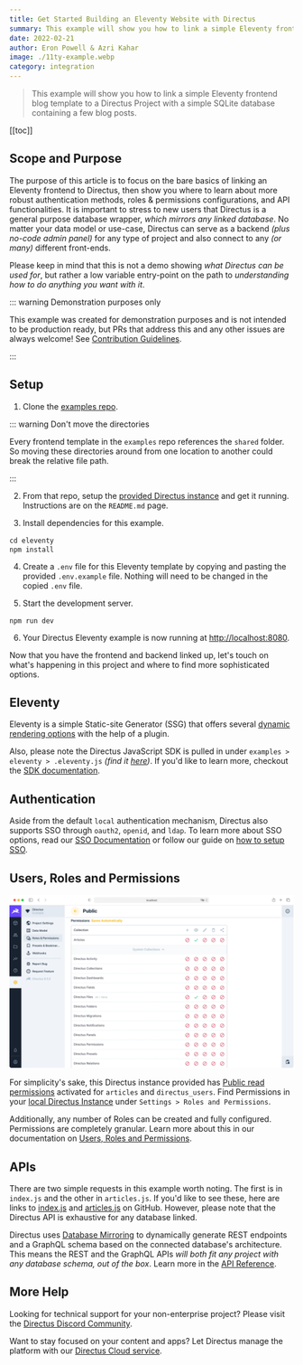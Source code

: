 ```yaml
---
title: Get Started Building an Eleventy Website with Directus
summary: This example will show you how to link a simple Eleventy frontend blog template to a Directus Project with a simple SQLite database containing a few blog posts.
date: 2022-02-21
author: Eron Powell & Azri Kahar
image: ./11ty-example.webp
category: integration
---
```


> This example will show you how to link a simple Eleventy frontend blog template to a Directus Project with a simple SQLite database containing a few blog posts.

[[toc]]

## Scope and Purpose

The purpose of this article is to focus on the bare basics of linking an Eleventy frontend to Directus, then show you where to learn about more robust authentication methods, roles & permissions configurations, and API functionalities. It is important to stress to new users that Directus is a general purpose database wrapper, _which mirrors any linked database_. No matter your data model or use-case, Directus can serve as a backend _(plus no-code admin panel)_ for any type of project and also connect to any _(or many)_ different front-ends.

Please keep in mind that this is not a demo showing _what Directus can be used for_, but rather a low variable entry-point on the path to _understanding how to do anything you want with it_.

::: warning Demonstration purposes only

This example was created for demonstration purposes and is not intended to be production ready, but PRs that address this and any other issues are always welcome! See [Contribution Guidelines](https://docs.directus.io/contributing/introduction/).

:::

## Setup

1. Clone the [examples repo](https://github.com/directus/examples).

::: warning Don't move the directories

Every frontend template in the `examples` repo references the `shared` folder. So moving these directories around from one location to another could break the relative file path.

:::

2. From that repo, setup the [provided Directus instance](https://github.com/directus/examples/tree/main/directus) and get it running. Instructions are on the `README.md` page.

3. Install dependencies for this example.

```
cd eleventy
npm install
```

4. Create a `.env` file for this Eleventy template by copying and pasting the provided `.env.example` file. Nothing will need to be changed in the copied `.env` file.

5. Start the development server.

```
npm run dev
```

6. Your Directus Eleventy example is now running at <http://localhost:8080>.

Now that you have the frontend and backend linked up, let's touch on what's happening in this project and where to find more sophisticated options.

## Eleventy

Eleventy is a simple Static-site Generator (SSG) that offers several [dynamic rendering options](https://www.11ty.dev/docs/plugins/serverless/) with the help of a plugin.

Also, please note the Directus JavaScript SDK is pulled in under `examples > eleventy > .eleventy.js` _(find it [here](https://github.com/directus/examples/blob/main/eleventy/.eleventy.js))_. If you'd like to learn more, checkout the [SDK documentation](https://docs.directus.io/reference/sdk/).

## Authentication

Aside from the default `local` authentication mechanism, Directus also supports SSO through `oauth2`, `openid`, and `ldap`. To learn more about SSO options, read our [SSO Documentation](https://docs.directus.io/self-hosted/config-options/#authentication) or follow our guide on [how to setup SSO](https://docs.directus.io/self-hosted/sso/).

## Users, Roles and Permissions

![Directus Permissions](roles-and-permissions-20220222A.webp)

For simplicity's sake, this Directus instance provided has [Public read permissions](https://docs.directus.io/getting-started/quickstart/#_6-set-role-public-permissions) activated for `articles` and `directus_users`. Find Permissions in your [local Directus Instance](http://localhost:8055/admin/settings/roles/public) under `Settings > Roles and Permissions`.

Additionally, any number of Roles can be created and fully configured. Permissions are completely granular. Learn more about this in our documentation on [Users, Roles and Permissions](https://docs.directus.io/configuration/users-roles-permissions/).

## APIs

There are two simple requests in this example worth noting. The first is in `index.js` and the other in `articles.js`. If you'd like to see these, here are links to [index.js](https://github.com/directus/examples/blob/main/eleventy/src/_data/index.js) and [articles.js](https://github.com/directus/examples/blob/main/eleventy/src/_data/articles.js) on GitHub. However, please note that the Directus API is exhaustive for any database linked.

Directus uses [Database Mirroring](https://docs.directus.io/getting-started/introduction/#database-mirroring) to dynamically generate REST endpoints and a GraphQL schema based on the connected database's architecture. This means the REST and the GraphQL APIs _will both fit any project with any database schema, out of the box_. Learn more in the [API Reference](https://docs.directus.io/reference/introduction/).

## More Help

Looking for technical support for your non-enterprise project? Please visit the [Directus Discord Community](https://directus.chat/).

Want to stay focused on your content and apps? Let Directus manage the platform with our [Directus Cloud service](https://directus.io/pricing/).
